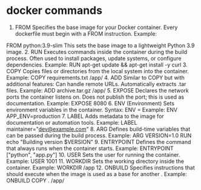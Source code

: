 # docker commands

1. FROM
Specifies the base image for your Docker container.
Every dockerfile must begin with a FROM instruction.
Example:

FROM python:3.9-slim
This sets the base image to a lightweight Python 3.9 image.
2. RUN
Executes commands inside the container during the build process.
Often used to install packages, update systems, or configure dependencies.
Example:
RUN apt-get update && apt-get install -y curl
3. COPY
Copies files or directories from the local system into the container.
Example:
COPY requirements.txt /app/
4. ADD
Similar to COPY but with additional features:
Can handle remote URLs.
Automatically extracts .tar files.
Example:
ADD archive.tar.gz /app/
5. EXPOSE
Declares the network ports the container listens on.
Does not publish the port; this is used as documentation.
Example:
EXPOSE 8080
6. ENV (Environment)
Sets environment variables in the container.
Syntax:
ENV <key>=<value>
Example:
ENV APP_ENV=production
7. LABEL
Adds metadata to the image for documentation or automation tools.
Example:
LABEL maintainer="dev@example.com"
8. ARG
Defines build-time variables that can be passed during the build process.
Example:
ARG VERSION=1.0
RUN echo "Building version $VERSION"
9. ENTRYPOINT
Defines the command that always runs when the container starts.
Example:
ENTRYPOINT ["python", "app.py"]
10. USER
Sets the user for running the container.
Example:
USER 1001
11. WORKDIR
Sets the working directory inside the container.
Example:
WORKDIR /app
12. ONBUILD
Specifies instructions that should execute when the image is used as a base for another .
Example:
ONBUILD COPY . /app/
